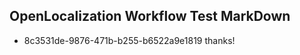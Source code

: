 ## OpenLocalization Workflow Test MarkDown
* 8c3531de-9876-471b-b255-b6522a9e1819 thanks!

<!--HONumber=Jul16_HO3-->


